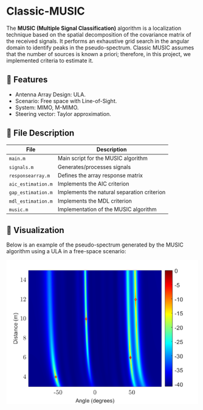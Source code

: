 # Classic-MUSIC

The **MUSIC (Multiple Signal Classification)** algorithm is a localization technique based on the spatial decomposition of the covariance matrix of the received signals. It performs an exhaustive grid search in the angular domain to identify peaks in the pseudo-spectrum. Classic MUSIC assumes that the number of sources is known a priori; therefore, in this project, we implemented criteria to estimate it.

## 📌 Features
- Antenna Array Design: ULA.
- Scenario: Free space with Line-of-Sight.
- System: MIMO, M-MIMO.
- Steering vector: Taylor approximation.

## 📌 File Description

| File                 | Description                                  |
|----------------------|----------------------------------------------|
| `main.m`            | Main script for the MUSIC algorithm          |
| `signals.m`         | Generates/processes signals                  |
| `responsearray.m`   | Defines the array response matrix            |
| `aic_estimation.m`  | Implements the AIC criterion                |
| `gap_estimation.m`  | Implements the natural separation criterion  |
| `mdl_estimation.m`  | Implements the MDL criterion                |
| `music.m`           | Implementation of the MUSIC algorithm        |

## 📌 Visualization

Below is an example of the pseudo-spectrum generated by the MUSIC algorithm using a ULA in a free-space scenario:

<p align="center">
  <img src="spectrum.png" alt="Pseudoespectro MUSIC" width="600"/>
</p>
